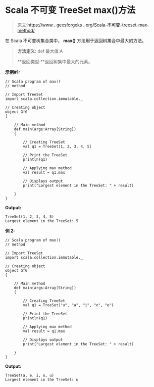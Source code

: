 # Scala 不可变 TreeSet max()方法

> 原文:[https://www . geesforgeks . org/Scala-不可变-treeset-max-method/](https://www.geeksforgeeks.org/scala-immutable-treeset-max-method/)

在 Scala 不可变树集合类中， **max()** 方法用于返回树集合中最大的方法。

> **方法定义:** def 最大值:A
> 
> **返回类型:**返回树集中最大的元素。

**示例#1:**

```
// Scala program of max() 
// method 

// Import TreeSet
import scala.collection.immutable._

// Creating object 
object GfG 
{ 

    // Main method 
    def main(args:Array[String]) 
    { 

        // Creating TreeSet
        val q1 = TreeSet(1, 2, 3, 4, 5)  

        // Print the TreeSet 
        println(q1) 

        // Applying max method  
        val result = q1.max  

        // Displays output  
        print("Largest element in the TreeSet: " + result) 

    } 
} 
```

**Output:**

```
TreeSet(1, 2, 3, 4, 5)
Largest element in the TreeSet: 5

```

**例 2:**

```
// Scala program of max() 
// method 

// Import TreeSet
import scala.collection.immutable._

// Creating object 
object GfG 
{ 

    // Main method 
    def main(args:Array[String]) 
    { 

        // Creating TreeSet
        val q1 = TreeSet("u", "a", "i", "o", "e")  

        // Print the TreeSet 
        println(q1) 

        // Applying max method  
        val result = q1.max  

        // Displays output  
        print("Largest element in the TreeSet: " + result) 

    } 
} 
```

**Output:**

```
TreeSet(a, e, i, o, u)
Largest element in the TreeSet: u

```